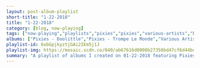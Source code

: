 ```yaml
---
layout: post-album-playlist
short-title: "1-22-2018"
title: "1-22-2018"
category: [blog, now-playing]
tags: ["now-playing","playlists","pixies","pixies","various-artists","belle-&-sebastian","belle-&-sebastian","miniature-tigers","drake","the-shins","the-poets-of-rhythm","menahan-street-band"]
albums: ["Pixies - Doolittle","Pixies - Trompe Le Monde","Various Artists - M A N I A","Belle & Sebastian - How to Solve Our Human Problems (Part 2)","Belle & Sebastian - How To Solve Our Human Problems (Part 1)","Miniature Tigers - F O R T R E S S (Demos)","Drake - Scary Hours","The Shins - The Worm's Heart","The Poets Of Rhythm - The Anthology 1992-2003","Menahan Street Band - The Crossing"]
playlist-id: 6obGpjkyztjGAi2IEm5j1J
playlist-img: https://mosaic.scdn.co/640/ab67616d0000b27350bd47cf6d44bddcd546a951ab67616d0000b273ad2c2f87613b6e2115d2babbab67616d0000b273bc8d2b3ac36be53be9a38fe1ab67616d0000b273cafe9404f872e4c0e91a8cc8
summary: "A playlist of albums I created on 01-22-2018 featuring Pixies, Pixies, Various Artists, Belle & Sebastian, Belle & Sebastian, Miniature Tigers, Drake, The Shins, The Poets Of Rhythm, and Menahan Street Band"
---
```

